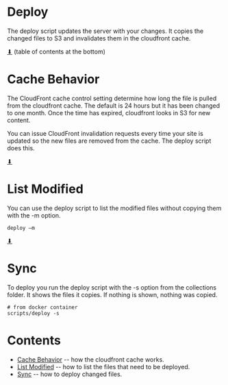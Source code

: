 # Deploy

The deploy script updates the server with your changes.  It copies the
changed files to S3 and invalidates them in the cloudfront cache.

[⬇](#Contents) (table of contents at the bottom)

# Cache Behavior

The CloudFront cache control setting determine how long the file is
pulled from the cloudfront cache. The default is 24 hours but it has
been changed to one month. Once the time has expired, cloudfront looks
in S3 for new content.

You can issue CloudFront invalidation requests every time your site is
updated so the new files are removed from the cache.  The deploy
script does this.

[⬇](#Contents)

# List Modified

You can use the deploy script to list the modified files without
copying them with the -m option.

~~~
deploy —m
~~~

[⬇](#Contents)

# Sync

To deploy you run the deploy script with the -s option from the
collections folder. It shows the files it copies. If nothing is shown,
nothing was copied.

~~~
# from docker container
scripts/deploy -s
~~~

# Contents

* [Cache Behavior](#cache-behavior) -- how the cloudfront cache works.
* [List Modified](#list-modified) -- how to list the files that need to be deployed.
* [Sync](#sync) -- how to deploy changed files.
